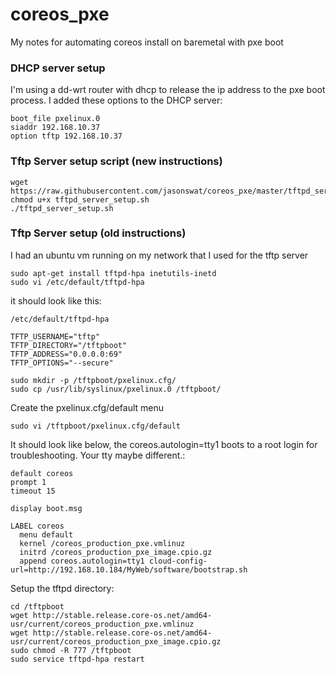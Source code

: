 # coreos_pxe

My notes for automating coreos install on baremetal with pxe boot

### DHCP server setup

I'm using a dd-wrt router with dhcp to release the ip address to the pxe boot process.
I added these options to the DHCP server:

    boot_file pxelinux.0
    siaddr 192.168.10.37
    option tftp 192.168.10.37 

### Tftp Server setup script (new instructions)

```
wget https://raw.githubusercontent.com/jasonswat/coreos_pxe/master/tftpd_server_setup.sh
chmod u+x tftpd_server_setup.sh   
./tftpd_server_setup.sh 
```

### Tftp Server setup (old instructions)
I had an ubuntu vm running on my network that I used for the tftp server

    sudo apt-get install tftpd-hpa inetutils-inetd
    sudo vi /etc/default/tftpd-hpa

it should look like this:


    /etc/default/tftpd-hpa

    TFTP_USERNAME="tftp"
    TFTP_DIRECTORY="/tftpboot"
    TFTP_ADDRESS="0.0.0.0:69"
    TFTP_OPTIONS="--secure"

    sudo mkdir -p /tftpboot/pxelinux.cfg/
    sudo cp /usr/lib/syslinux/pxelinux.0 /tftpboot/

Create the pxelinux.cfg/default menu

    sudo vi /tftpboot/pxelinux.cfg/default

It should look like below, the coreos.autologin=tty1 boots to a root login for
troubleshooting. Your tty maybe different.:

    default coreos
    prompt 1
    timeout 15

    display boot.msg

    LABEL coreos
      menu default
      kernel /coreos_production_pxe.vmlinuz
      initrd /coreos_production_pxe_image.cpio.gz
      append coreos.autologin=tty1 cloud-config-url=http://192.168.10.184/MyWeb/software/bootstrap.sh

Setup the tftpd directory:

    cd /tftpboot
    wget http://stable.release.core-os.net/amd64-usr/current/coreos_production_pxe.vmlinuz
    wget http://stable.release.core-os.net/amd64-usr/current/coreos_production_pxe_image.cpio.gz
    sudo chmod -R 777 /tftpboot
    sudo service tftpd-hpa restart
